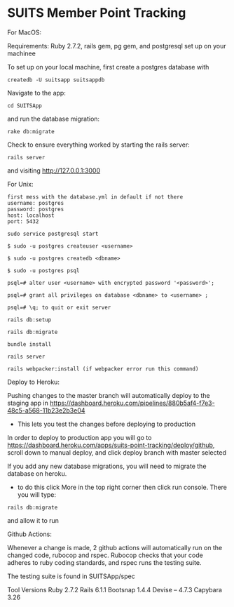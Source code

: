 # SUITS Member Point Tracking

For MacOS:

Requirements: Ruby 2.7.2, rails gem, pg gem, and postgresql set up on your machinee

 
To set up on your local machine, first create a postgres database with

```
createdb -U suitsapp suitsappdb
```

Navigate to the app:

```
cd SUITSApp  
```

and run the database migration:

```
rake db:migrate
```

Check to ensure everything worked by starting the rails server:

```
rails server
```

and visiting http://127.0.0.1:3000

For Unix:

```
first mess with the database.yml in default if not there
username: postgres
password: postgres
host: localhost
port: 5432
```
```
sudo service postgresql start
```
```
$ sudo -u postgres createuser <username>   
```
```
$ sudo -u postgres createdb <dbname> 
```
```
$ sudo -u postgres psql
```
```
psql=# alter user <username> with encrypted password '<password>';
```
```
psql=# grant all privileges on database <dbname> to <username> ;
```
```
psql=# \q; to quit or exit server
```
```
rails db:setup
```
```
rails db:migrate
```
```
bundle install
```
```
rails server
```
```
rails webpacker:install (if webpacker error run this command)
```

Deploy to Heroku:

Pushing changes to the master branch will automatically deploy to the staging app in https://dashboard.heroku.com/pipelines/880b5af4-f7e3-48c5-a568-11b23e2b3e04
- This lets you test the changes before deploying to production

In order to deploy to production app you will go to https://dashboard.heroku.com/apps/suits-point-tracking/deploy/github, scroll down to manual deploy, and click deploy branch with master selected

If you add any new database migrations, you will need to migrate the database on heroku.
- to do this click More in the top right corner then click run console. There you will type:

```
rails db:migrate
```

and allow it to run

Github Actions:

Whenever a change is made, 2 github actions will automatically run on the changed code, rubocop and rspec. Rubocop checks that your code adheres to ruby coding standards, and rspec runs the testing suite.

The testing suite is found in SUITSApp/spec

Tool Versions
Ruby 2.7.2
Rails 6.1.1
Bootsnap 1.4.4
Devise – 4.7.3 
Capybara 3.26
